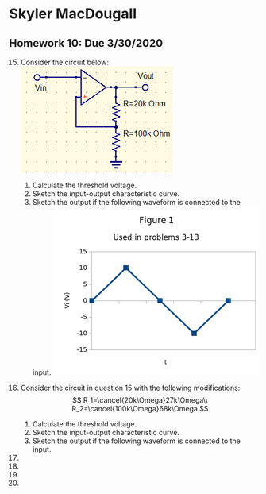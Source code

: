 # Skyler MacDougall

##  Homework 10: Due 3/30/2020

15. Consider the circuit below:
    ![](hw10.assets/hw10q15.png)
    1. Calculate the threshold voltage.
    2. Sketch the input-output characteristic curve.
    3. Sketch the output if the following waveform is connected to the input.
        ![](hw9.assets/figure1.png)



17. Consider the circuit in question 15 with the following modifications:
    $$
    R_1=\cancel{20k\Omega}27k\Omega\\
    R_2=\cancel{100k\Omega}68k\Omega
    $$

    1. Calculate the threshold voltage.
    2. Sketch the input-output characteristic curve.
    3. Sketch the output if the following waveform is connected to the input.



25. 



29. 



31. 



35. 

